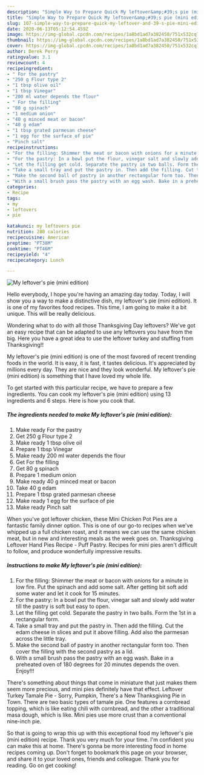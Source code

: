 ```yaml
---
description: "Simple Way to Prepare Quick My leftover&amp;#39;s pie (mini edition)"
title: "Simple Way to Prepare Quick My leftover&amp;#39;s pie (mini edition)"
slug: 107-simple-way-to-prepare-quick-my-leftover-and-39-s-pie-mini-edition
date: 2020-06-13T05:12:54.459Z
image: https://img-global.cpcdn.com/recipes/1a8bd1ad7a382450/751x532cq70/my-leftovers-pie-mini-edition-recipe-main-photo.jpg
thumbnail: https://img-global.cpcdn.com/recipes/1a8bd1ad7a382450/751x532cq70/my-leftovers-pie-mini-edition-recipe-main-photo.jpg
cover: https://img-global.cpcdn.com/recipes/1a8bd1ad7a382450/751x532cq70/my-leftovers-pie-mini-edition-recipe-main-photo.jpg
author: Derek Perry
ratingvalue: 3.1
reviewcount: 4
recipeingredient:
- " For the pastry"
- "250 g Flour type 2"
- "1 tbsp olive oil"
- "1 tbsp Vinegar"
- "200 ml water depends the flour"
- " For the filling"
- "80 g spinach"
- "1 medium onion"
- "40 g minced meat or bacon"
- "40 g edam"
- "1 tbsp grated parmesan cheese"
- "1 egg for the surface of pie"
- "Pinch salt"
recipeinstructions:
- "For the filling: Shimmer the meat or bacon with onions for a minute in low fire. Put the spinach and add some salt. After getting bit soft add some water and let it cook for 15 minutes."
- "For the pastry: In a bowl put the flour, vinegar salt and slowly add water till the pastry is soft but easy to open."
- "Let the filling get cold. Separate the pastry in two balls. Form the 1st in a rectangular form."
- "Take a small tray and put the pastry in. Then add the filling. Cut the edam cheese in slices and put it above filling. Add also the parmesan across the little tray."
- "Make the second ball of pastry in another rectangular form too. Then cover the filling with the second pastry as a lid."
- "With a small brush pass the pastry with an egg wash. Bake in a preheated oven of 180 degrees for 20 minutes depends the oven. Enjoy!!!"
categories:
- Recipe
tags:
- my
- leftovers
- pie

katakunci: my leftovers pie 
nutrition: 280 calories
recipecuisine: American
preptime: "PT38M"
cooktime: "PT46M"
recipeyield: "4"
recipecategory: Lunch

---
```



![My leftover&#39;s pie (mini edition)](https://img-global.cpcdn.com/recipes/1a8bd1ad7a382450/751x532cq70/my-leftovers-pie-mini-edition-recipe-main-photo.jpg)

Hello everybody, I hope you're having an amazing day today. Today, I will show you a way to make a distinctive dish, my leftover&#39;s pie (mini edition). It is one of my favorites food recipes. This time, I am going to make it a bit unique. This will be really delicious.

Wondering what to do with all those Thanksgiving Day leftovers? We&#39;ve got an easy recipe that can be adapted to use any leftovers you have from the big. Here you have a great idea to use the leftover turkey and stuffing from Thanksgiving!!

My leftover&#39;s pie (mini edition) is one of the most favored of recent trending foods in the world. It is easy, it is fast, it tastes delicious. It's appreciated by millions every day. They are nice and they look wonderful. My leftover&#39;s pie (mini edition) is something that I have loved my whole life.


To get started with this particular recipe, we have to prepare a few ingredients. You can cook my leftover&#39;s pie (mini edition) using 13 ingredients and 6 steps. Here is how you cook that.

<!--inarticleads1-->

##### The ingredients needed to make My leftover&#39;s pie (mini edition):

1. Make ready  For the pastry
1. Get 250 g Flour type 2
1. Make ready 1 tbsp olive oil
1. Prepare 1 tbsp Vinegar
1. Make ready 200 ml water depends the flour
1. Get  For the filling
1. Get 80 g spinach
1. Prepare 1 medium onion
1. Make ready 40 g minced meat or bacon
1. Take 40 g edam
1. Prepare 1 tbsp grated parmesan cheese
1. Make ready 1 egg for the surface of pie
1. Make ready Pinch salt


When you&#39;ve got leftover chicken, these Mini Chicken Pot Pies are a fantastic family dinner option. This is one of our go-to recipes when we&#39;ve whipped up a full chicken roast, and it means we can use the same chicken meat, but in new and interesting meals as the week goes on. Thanksgiving Leftover Hand Pies Recipe - Puff Pastry. Recipes for mini pies aren&#39;t difficult to follow, and produce wonderfully impressive results. 

<!--inarticleads2-->

##### Instructions to make My leftover&#39;s pie (mini edition):

1. For the filling: Shimmer the meat or bacon with onions for a minute in low fire. Put the spinach and add some salt. After getting bit soft add some water and let it cook for 15 minutes.
1. For the pastry: In a bowl put the flour, vinegar salt and slowly add water till the pastry is soft but easy to open.
1. Let the filling get cold. Separate the pastry in two balls. Form the 1st in a rectangular form.
1. Take a small tray and put the pastry in. Then add the filling. Cut the edam cheese in slices and put it above filling. Add also the parmesan across the little tray.
1. Make the second ball of pastry in another rectangular form too. Then cover the filling with the second pastry as a lid.
1. With a small brush pass the pastry with an egg wash. Bake in a preheated oven of 180 degrees for 20 minutes depends the oven. Enjoy!!!


There&#39;s something about things that come in miniature that just makes them seem more precious, and mini pies definitely have that effect. Leftover Turkey Tamale Pie - Sorry, Pumpkin, There&#39;s a New Thanksgiving Pie in Town. There are two basic types of tamale pie. One features a cornbread topping, which is like eating chili with cornbread, and the other a traditional masa dough, which is like. Mini pies use more crust than a conventional nine-inch pie. 

So that is going to wrap this up with this exceptional food my leftover&#39;s pie (mini edition) recipe. Thank you very much for your time. I'm confident you can make this at home. There's gonna be more interesting food in home recipes coming up. Don't forget to bookmark this page on your browser, and share it to your loved ones, friends and colleague. Thank you for reading. Go on get cooking!
